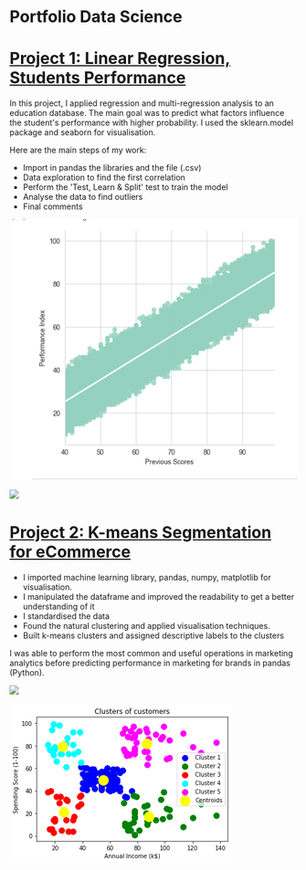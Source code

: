 # Portfolio Data Science 

# [Project 1: Linear Regression, Students Performance](https://github.com/NiKoss1985/Portfolio_Nico_Rubino)
In this project, I applied regression and multi-regression analysis to an education database. The main goal was to predict what factors influence the student's performance with higher probability. I used the sklearn.model package and seaborn for visualisation. 

Here are the main steps of my work:
- Import in pandas the libraries and the file (.csv)
- Data exploration to find the first correlation  
- Perform the 'Test, Learn & Split' test to train the model 
- Analyse the data to find outliers
- Final comments

![](/images/lr.png)

![](/images/residual.png)


# [Project 2: K-means Segmentation for eCommerce](https://github.com/NiKoss1985/Portfolio_Nico_Rubino)
* I imported machine learning library, pandas, numpy, matplotlib for visualisation. 
* I manipulated the dataframe and improved the readability to get a better understanding of it 
* I standardised the data 
* Found the natural clustering and applied visualisation techniques.   
* Built k-means clusters and assigned descriptive labels to the clusters 

I was able to perform the most common and useful operations in marketing analytics before predicting performance in marketing for brands in pandas (Python). 

![](/images/matrix_results.png)

![](/images/kmeans-ecommerce.png)




